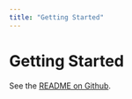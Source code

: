 ```yaml
---
title: "Getting Started"
---
```


# Getting Started

See the [README on Github](https://github.com/gzuidhof/starlit).